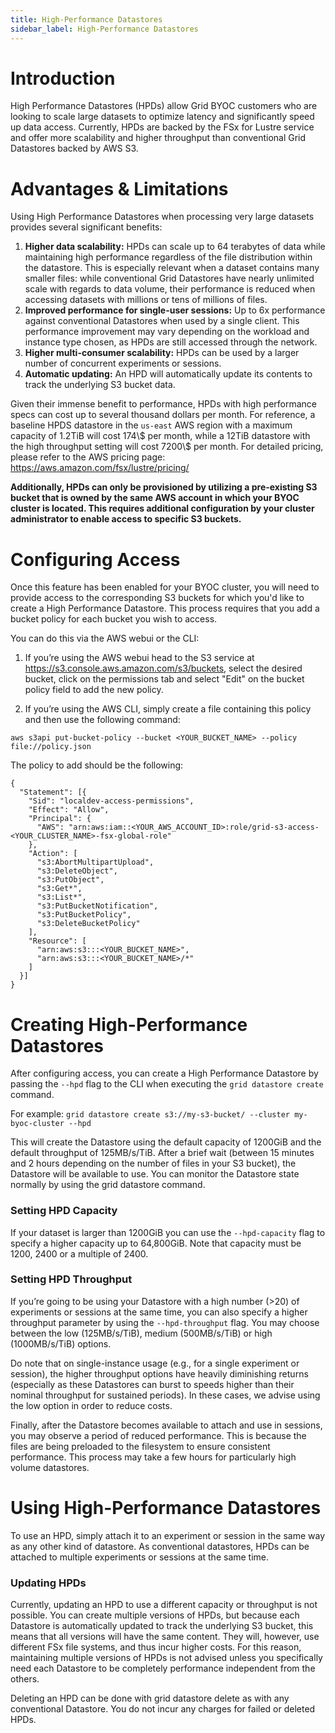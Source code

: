 ```yaml
---
title: High-Performance Datastores
sidebar_label: High-Performance Datastores
---
```


# Introduction

High Performance Datastores (HPDs) allow Grid BYOC customers who are looking to scale large datasets to optimize latency and significantly speed up data access. Currently, HPDs are backed by the FSx for Lustre service and offer more scalability and higher throughput than conventional Grid Datastores backed by AWS S3.

# Advantages & Limitations

Using High Performance Datastores when processing very large datasets provides several significant benefits:

1. **Higher data scalability:** HPDs can scale up to 64 terabytes of data while maintaining high performance regardless of the file distribution within the datastore. This is especially relevant when a dataset contains many smaller files: while conventional Grid Datastores have nearly unlimited scale with regards to data volume, their performance is reduced when accessing datasets with millions or tens of millions of files.
2. **Improved performance for single-user sessions:** Up to 6x performance against conventional Datastores when used by a single client. This performance improvement may vary depending on the workload and instance type chosen, as HPDs are still accessed through the network.
3. **Higher multi-consumer scalability:** HPDs can be used by a larger number of concurrent experiments or sessions.
4. **Automatic updating:** An HPD will automatically update its contents to track the underlying S3 bucket data.

Given their immense benefit to performance, HPDs with high performance specs can cost up to several thousand dollars per month. For reference, a baseline HPDS datastore in the `us-east` AWS region
with a maximum capacity of 1.2TiB will cost 174\\$ per month, while a 12TiB datastore with the high throughput setting will cost 7200\\$ per month. For detailed pricing, please refer to the AWS pricing page: https://aws.amazon.com/fsx/lustre/pricing/

**Additionally, HPDs can only be provisioned by utilizing a pre-existing S3 bucket that is owned by the same AWS account in which your BYOC cluster is located. This requires additional configuration by your cluster administrator to enable access to specific S3 buckets.**

# Configuring Access

Once this feature has been enabled for your BYOC cluster, you will need to provide access to the corresponding S3 buckets for which you'd like to create a High Performance Datastore. This process requires that you add a bucket policy for each bucket you wish to access.

You can do this via the AWS webui or the CLI:

1. If you’re using the AWS webui head to the S3 service at https://s3.console.aws.amazon.com/s3/buckets, select the desired bucket, click on the permissions tab and select "Edit" on the bucket policy field to add the new policy.

2. If you’re using the AWS CLI, simply create a file containing this policy and then use the following command: 

`aws s3api put-bucket-policy --bucket <YOUR_BUCKET_NAME> --policy file://policy.json`

The policy to add should be the following:
```
{
  "Statement": [{
    "Sid": "localdev-access-permissions",
    "Effect": "Allow",
    "Principal": {
      "AWS": "arn:aws:iam::<YOUR_AWS_ACCOUNT_ID>:role/grid-s3-access-<YOUR_CLUSTER_NAME>-fsx-global-role"
    },
    "Action": [
      "s3:AbortMultipartUpload",
      "s3:DeleteObject",
      "s3:PutObject",
      "s3:Get*",
      "s3:List*",
      "s3:PutBucketNotification",
      "s3:PutBucketPolicy",
      "s3:DeleteBucketPolicy"
    ],
    "Resource": [
      "arn:aws:s3:::<YOUR_BUCKET_NAME>",
      "arn:aws:s3:::<YOUR_BUCKET_NAME>/*"
    ]
  }]
}
```

# Creating High-Performance Datastores

After configuring access, you can create a High Performance Datastore by passing the `--hpd` flag to the CLI when executing the `grid datastore create` command. 

For example: `grid datastore create s3://my-s3-bucket/ --cluster my-byoc-cluster --hpd`

This will create the Datastore using the default capacity of 1200GiB and the default throughput of 125MB/s/TiB. After a brief wait (between 15 minutes and 2 hours depending on the number of files in your S3 bucket), the Datastore will be available to use. You can monitor the Datastore state normally by using the grid datastore command.

### Setting HPD Capacity

If your dataset is larger than 1200GiB you can use the `--hpd-capacity` flag to specify a higher capacity up to 64,800GiB. Note that capacity must be 1200, 2400 or a multiple of 2400.

### Setting HPD Throughput

If you’re going to be using your Datastore with a high number (>20) of experiments or sessions at the same time, you can also specify a higher throughput parameter by using the `--hpd-throughput` flag. You may choose between the low (125MB/s/TiB), medium (500MB/s/TiB) or high (1000MB/s/TiB) options.

Do note that on single-instance usage (e.g., for a single experiment or session), the higher throughput options have heavily diminishing returns (especially as these Datastores can burst to speeds higher than their nominal throughput for sustained periods). In these cases, we advise using the low option in order to reduce costs. 

Finally, after the Datastore becomes available to attach and use in sessions, you may observe a period of reduced performance. This is because the files are being preloaded to the filesystem to ensure consistent performance. This process may take a few hours for particularly high volume datastores.

# Using High-Performance Datastores
To use an HPD, simply attach it to an experiment or session in the same way as any other kind of datastore. As conventional datastores, HPDs can be attached to multiple experiments or sessions at the same time.

### Updating HPDs
Currently, updating an HPD to use a different capacity or throughput is not possible. You can create multiple versions of HPDs, but because each Datastore is automatically updated to track the underlying S3 bucket, this means that all versions will have the same content. They will, however, use different FSx file systems, and thus incur higher costs. For this reason, maintaining multiple versions of HPDs is not advised unless you specifically need each Datastore to be completely performance independent from the others.

Deleting an HPD can be done with grid datastore delete as with any conventional Datastore. You do not incur any charges for failed or deleted HPDs.
